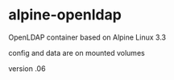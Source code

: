 # alpine-openldap
OpenLDAP container based on Alpine Linux 3.3

config and data are on mounted volumes

version .06
